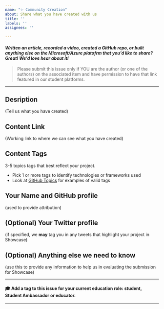 ```yaml
---
name: "✨ Community Creation"
about: Share what you have created with us
title: ''
labels: ''
assignees: ''

---
```


#### _Written an article, recorded a video, created a GitHub repo, or built anything else on the Microsoft/Azure platofrm that you'd like to share? Great! We'd love hear about it!_

> Please submit this issue only if YOU are the author (or one of the authors) on the associated item and have permission to have that link featured in our student platforms.

***

## Desription
(Tell us what you have created)

## Content Link
(Working link to where we can see what you have created)

## Content Tags
3-5 topics tags that best reflect your project. 
 - Pick 1 or more tags to identify technologies or frameworks used
 - Look at [GitHub Topics](https://github.com/topics) for examples of valid tags

## Your Name and GitHub profile
(used to provide attribution)

## (Optional) Your Twitter profile
(if specified, we **may** tag you in any tweets that highlight your project in Showcase)

## (Optional) Anything else we need to know
(use this to provide any information to help us in evaluating the submission for Showcase)

***

#### 🎓 Add a tag to this issue for your current education role: **student**, **Student Ambassador** or **educator**.

***
